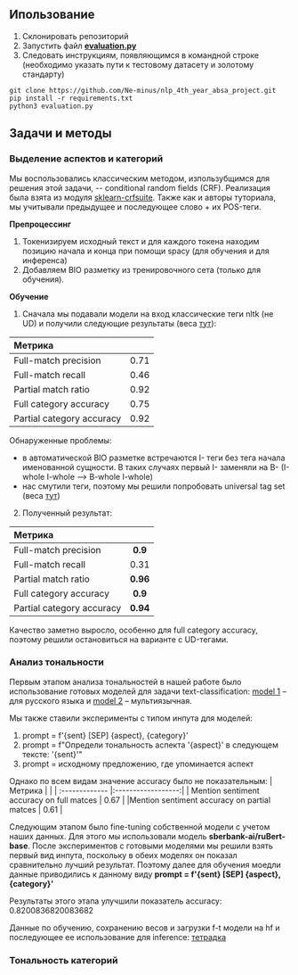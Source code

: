 ## Ипользование  
1. Склонировать репозиторий
2. Запустить файл [**evaluation.py**](https://github.com/Ne-minus/nlp_4th_year_absa_project/blob/pipeline_interface/evaluation.py)
3. Следовать инструкциям, появляющимся в командной строке (необходимо указать пути к тестовому датасету и золотому стандарту)
```
git clone https://github.com/Ne-minus/nlp_4th_year_absa_project.git
pip install -r requirements.txt
python3 evaluation.py
```

## Задачи и методы  
### Выделение аспектов и категорий
Мы воспользовались классическим методом, изпользубщимся для решения этой задачи, -- conditional random fields (CRF).  Реализация была взята из модуля [sklearn-crfsuite](https://sklearn-crfsuite.readthedocs.io/en/latest/). Также как и авторы туториала, мы учитывали предыдущее и последующее слово + их POS-теги.  

**Препроцессинг**
1) Токенизируем исходный текст и для каждого токена находим позицию начала и конца при помощи spacy (для обучения и для инференса)
2) Добавляем BIO разметку из тренировочного сета (только для обучения).

**Обучение**

1) Сначала мы подавали модели на вход классические теги nltk (не UD) и получили следующие результаты (веса [тут](./checkpoints/crf_weights.sav)):

| Метрика       |               | 
| :------------- |:------------------:|
| Full-match precision   | 0.71    |
|Full-match recall   | 0.46 |
| Partial match ratio  | 0.92        |
| Full category accuracy  | 0.75         |
| Partial category accuracy  | 0.92         |

Обнаруженные проблемы:
- в автоматической BIO разметке встречаются I- теги без тега начала именованной сущности. В таких случаях первый I- заменяли на B- (I-whole I-whole --> B-whole I-whole)
- нас смутили теги, поэтому мы решили попробовать universal tag set (веса [тут](./checkpoints/crf_weights_ud+positions.sav))

2) Полученный результат:

| Метрика       |               | 
| :------------- |:------------------:|
| Full-match precision   | **0.9**   |
|Full-match recall   | 0.31 |
| Partial match ratio  | **0.96**        |
| Full category accuracy  | **0.9**         |
| Partial category accuracy  | **0.94**         |


Качество заметно выросло, особенно для full category accuracy, поэтому решили остановиться на варианте с UD-тегами.

### Анализ тональности
Первым этапом анализа тональностей в нашей работе было использование готовых моделей для задачи text-classification: [model 1](https://huggingface.co/MonoHime/rubert-base-cased-sentiment-new) – для русского языка и [model 2](https://huggingface.co/marianna13/bert-multilingual-sentiment) – мультиязычная.

Мы также ставили эксперименты с типом инпута для моделей:
1. prompt = f'{sent} [SEP] {aspect}, {category}'
2. prompt = f"Определи тональность аспекта '{aspect}' в следующем тексте: '{sent}'"
3. prompt = исходному предложению, где упоминается аспект

Однако по всем видам значение accuracy было не показательным:
| Метрика       |               | 
| :------------- |:------------------:|
| Mention sentiment accuracy on full matces   | 0.67    |
|Mention sentiment accuracy on partial matces   | 0.61 |

Следующим этапом было fine-tuning собственной модели с учетом наших данных. Для этого мы использовали модель **sberbank-ai/ruBert-base**. После экспериментов с готовыми моделями мы решили взять первый вид инпута, поскольку в обеих моделях он показал сравнительно лучший результат.
Поэтому далее для обучения моедли данные приводились к данному виду **prompt = f'{sent} [SEP] {aspect}, {category}'**

Результаты этого этапа улучшили показатель accuracy: 0.8200836820083682

Данные по обучению, сохранению весов и загрузки f-t модели на hf и последующее ее использование для inference: [тетрадка](./Bert_Sentiment.ipynb)

### Тональность категорий
